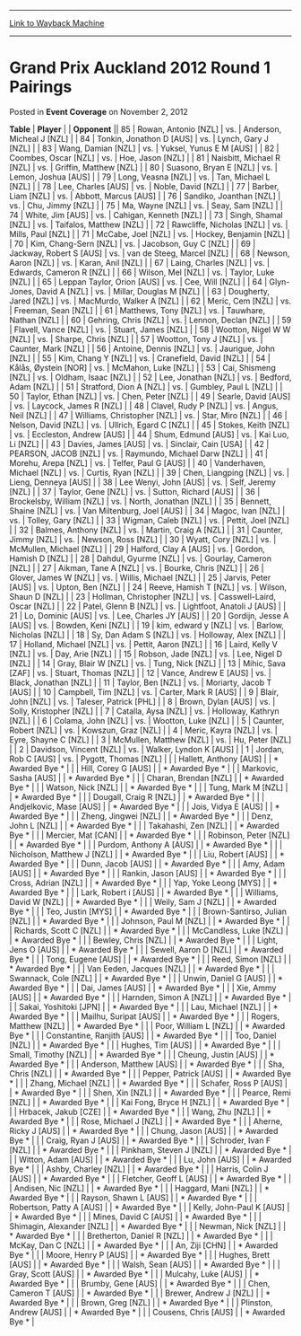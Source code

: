 
---
[Link to Wayback Machine](https://web.archive.org/web/20161005130457/http://magic.wizards.com/en/articles/archive/event-coverage/grand-prix-auckland-2012-round-1-pairings-2012-11-02)

[_metadata_:description]:- "TablePlayer"
[_metadata_:generator]:- "Drupal 7 (http://drupal.org)"
[_metadata_:node]:- "440556"
[_metadata_:publish_date]:- "2012-11-02"
[_metadata_:source]:- "div-main-content"
[_metadata_:title]:- "Grand Prix Auckland 2012 Round 1 Pairings"
[_metadata_:wayback_capture_timestamp]:- "2016-10-05 13:04:57"
[_metadata_:wayback_raw_url]:- "https://web.archive.org/web/20161005130457id_/http://magic.wizards.com/en/articles/archive/event-coverage/grand-prix-auckland-2012-round-1-pairings-2012-11-02"
[_metadata_:wayback_url]:- "http://magic.wizards.com/en/articles/archive/event-coverage/grand-prix-auckland-2012-round-1-pairings-2012-11-02"
---


Grand Prix Auckland 2012 Round 1 Pairings
=========================================



 Posted in **Event Coverage**
 on November 2, 2012 












 **Table** | **Player** |  | **Opponent** ||  85 | Rowan, Antonio [NZL] | vs. | Anderson, Micheal J [NZL] |
|  84 | Tonkin, Jonathon D [AUS] | vs. | Lynch, Gary J [NZL] |
|  83 | Wang, Damian [NZL] | vs. | Yuksel, Yunus E M [AUS] |
|  82 | Coombes, Oscar [NZL] | vs. | Hoe, Jason [NZL] |
|  81 | Naisbitt, Michael R [NZL] | vs. | Griffin, Matthew [NZL] |
|  80 | Suasono, Bryan E [NZL] | vs. | Lemon, Joshua [AUS] |
|  79 | Long, Veasna [NZL] | vs. | Tan, Michael L [NZL] |
|  78 | Lee, Charles [AUS] | vs. | Noble, David [NZL] |
|  77 | Barber, Liam [NZL] | vs. | Abbott, Marcus [AUS] |
|  76 | Sandiko, Joanthan [NZL] | vs. | Chu, Jimmy [NZL] |
|  75 | Ma, Wayne [NZL] | vs. | Seay, Sam [NZL] |
|  74 | White, Jim [AUS] | vs. | Cahigan, Kenneth [NZL] |
|  73 | Singh, Shamal [NZL] | vs. | Taifalos, Matthew [NZL] |
|  72 | Rawcliffe, Nicholas [NZL] | vs. | Mills, Paul [NZL] |
|  71 | McCabe, Joel [NZL] | vs. | Hockey, Benjamin [NZL] |
|  70 | Kim, Chang-Sern [NZL] | vs. | Jacobson, Guy C [NZL] |
|  69 | Jackway, Robert S [AUS] | vs. | van de Steeg, Marcel [NZL] |
|  68 | Newson, Aaron [NZL] | vs. | Karan, Anil [NZL] |
|  67 | Laing, Charles [NZL] | vs. | Edwards, Cameron R [NZL] |
|  66 | Wilson, Mel [NZL] | vs. | Taylor, Luke [NZL] |
|  65 | Leppan Taylor, Orion [AUS] | vs. | Cee, Will [NZL] |
|  64 | Glyn-Jones, David A [NZL] | vs. | Millar, Douglas M [NZL] |
|  63 | Dougherty, Jared [NZL] | vs. | MacMurdo, Walker A [NZL] |
|  62 | Meric, Cem [NZL] | vs. | Freeman, Sean [NZL] |
|  61 | Matthews, Tony [NZL] | vs. | Tauwhare, Nathan [NZL] |
|  60 | Gehring, Chris [NZL] | vs. | Lennon, Declan [NZL] |
|  59 | Flavell, Vance [NZL] | vs. | Stuart, James [NZL] |
|  58 | Wootton, Nigel W W [NZL] | vs. | Sharpe, Chris [NZL] |
|  57 | Wootton, Tony J [NZL] | vs. | Caunter, Mark [NZL] |
|  56 | Antoine, Dennis [NZL] | vs. | Jaurigue, John [NZL] |
|  55 | Kim, Chang Y [NZL] | vs. | Cranefield, David [NZL] |
|  54 | Kålås, Øystein [NOR] | vs. | McMahon, Luke [NZL] |
|  53 | Cai, Shismeng [NZL] | vs. | Oldham, Isaac [NZL] |
|  52 | Lee, Jonathan [NZL] | vs. | Bedford, Adam [NZL] |
|  51 | Stratford, Dion A [NZL] | vs. | Gumbley, Paul L [NZL] |
|  50 | Taylor, Ethan [NZL] | vs. | Chen, Peter [NZL] |
|  49 | Searle, David [AUS] | vs. | Laycock, James R [NZL] |
|  48 | Clavel, Rudy P [NZL] | vs. | Angus, Neil [NZL] |
|  47 | Williams, Christopher [NZL] | vs. | Star, Miro [NZL] |
|  46 | Nelson, David [NZL] | vs. | Ullrich, Egard C [NZL] |
|  45 | Stokes, Keith [NZL] | vs. | Eccleston, Andrew [AUS] |
|  44 | Shum, Edmund [AUS] | vs. | Kai Luo, Li [NZL] |
|  43 | Davies, James [AUS] | vs. | Sinclair, Cain [USA] |
|  42 | PEARSON, JACOB [NZL] | vs. | Raymundo, Michael Darw [NZL] |
|  41 | Morehu, Arepa [NZL] | vs. | Telfer, Paul G [AUS] |
|  40 | Vanderhaven, Michael [NZL] | vs. | Curtis, Ryan [NZL] |
|  39 | Chen, Liangping [NZL] | vs. | Lieng, Denneya [AUS] |
|  38 | Lee Wenyi, John [AUS] | vs. | Self, Jeremy [NZL] |
|  37 | Taylor, Gene [NZL] | vs. | Sutton, Richard [AUS] |
|  36 | Brockelsby, William [NZL] | vs. | North, Jonathan [NZL] |
|  35 | Bennett, Shaine [NZL] | vs. | Van Miltenburg, Joel [AUS] |
|  34 | Magoc, Ivan [NZL] | vs. | Tolley, Gary [NZL] |
|  33 | Wigman, Caleb [NZL] | vs. | Pettit, Joel [NZL] |
|  32 | Balmes, Anthony [NZL] | vs. | Martin, Craig A [NZL] |
|  31 | Caunter, Jimmy [NZL] | vs. | Newson, Ross [NZL] |
|  30 | Wyatt, Cory [NZL] | vs. | McMullen, Michael [NZL] |
|  29 | Halford, Clay A [AUS] | vs. | Gordon, Hamish D [NZL] |
|  28 | Dahdul, Gyurme [NZL] | vs. | Gourlay, Cameron [NZL] |
|  27 | Aikman, Tane A [NZL] | vs. | Bourke, Chris [NZL] |
|  26 | Glover, James W [NZL] | vs. | Willis, Michael [NZL] |
|  25 | Jarvis, Peter [AUS] | vs. | Upton, Ben [NZL] |
|  24 | Reeve, Hamish T [NZL] | vs. | Wilson, Shaun D [NZL] |
|  23 | Hollman, Christopher [NZL] | vs. | Casswell-Laird, Oscar [NZL] |
|  22 | Patel, Glenn B [NZL] | vs. | Lightfoot, Anatoli J [AUS] |
|  21 | Lo, Dominic [AUS] | vs. | Lee, Charles JY [AUS] |
|  20 | Gordijn, Jesse A [AUS] | vs. | Bowden, Keni [NZL] |
|  19 | kim, edward y [NZL] | vs. | Barlow, Nicholas [NZL] |
|  18 | Sy, Dan Adam S [NZL] | vs. | Holloway, Alex [NZL] |
|  17 | Holland, Michael [NZL] | vs. | Pettit, Aaron [NZL] |
|  16 | Laird, Kelly V [NZL] | vs. | Day, Arie [NZL] |
|  15 | Robson, Jade [NZL] | vs. | Lee, Nigel D [NZL] |
|  14 | Gray, Blair W [NZL] | vs. | Tung, Nick [NZL] |
|  13 | Mihic, Sava [ZAF] | vs. | Stuart, Thomas [NZL] |
|  12 | Vance, Andrew E [AUS] | vs. | Black, Jonathan [NZL] |
|  11 | Taylor, Ben [NZL] | vs. | Moriarty, Jacob T [AUS] |
|  10 | Campbell, Tim [NZL] | vs. | Carter, Mark R [AUS] |
|  9 | Blair, John [NZL] | vs. | Taleser, Patrick [PHL] |
|  8 | Brown, Dylan [AUS] | vs. | Solly, Kristopher [NZL] |
|  7 | Catalla, Aysa [NZL] | vs. | Holloway, Kathryn [NZL] |
|  6 | Colama, John [NZL] | vs. | Wootton, Luke [NZL] |
|  5 | Caunter, Robert [NZL] | vs. | Kowszun, Graz [NZL] |
|  4 | Meric, Kayra [NZL] | vs. | Eyre, Shayne C [NZL] |
|  3 | McMullen, Matthew [NZL] | vs. | Hu, Peter [NZL] |
|  2 | Davidson, Vincent [NZL] | vs. | Walker, Lyndon K [AUS] |
|  1 | Jordan, Rob C [AUS] | vs. | Pygott, Thomas [NZL] |
|  | Hallett, Anthony [AUS] |  | \* Awarded Bye \* |
|  | Hill, Corey G [AUS] |  | \* Awarded Bye \* |
|  | Markovic, Sasha [AUS] |  | \* Awarded Bye \* |
|  | Charan, Brendan [NZL] |  | \* Awarded Bye \* |
|  | Watson, Nick [NZL] |  | \* Awarded Bye \* |
|  | Tung, Mark M [NZL] |  | \* Awarded Bye \* |
|  | Dougall, Craig R [NZL] |  | \* Awarded Bye \* |
|  | Andjelkovic, Mase [AUS] |  | \* Awarded Bye \* |
|  | Jois, Vidya E [AUS] |  | \* Awarded Bye \* |
|  | Zheng, Jingwei [NZL] |  | \* Awarded Bye \* |
|  | Denz, John L [NZL] |  | \* Awarded Bye \* |
|  | Takahashi, Zen [NZL] |  | \* Awarded Bye \* |
|  | Mercier, Mat [CAN] |  | \* Awarded Bye \* |
|  | Robinson, Peter [NZL] |  | \* Awarded Bye \* |
|  | Purdom, Anthony A [AUS] |  | \* Awarded Bye \* |
|  | Nicholson, Matthew J [NZL] |  | \* Awarded Bye \* |
|  | Liu, Robert [AUS] |  | \* Awarded Bye \* |
|  | Dunn, Jacob [AUS] |  | \* Awarded Bye \* |
|  | Amy, Adam [AUS] |  | \* Awarded Bye \* |
|  | Rankin, Jason [AUS] |  | \* Awarded Bye \* |
|  | Cross, Adrian [NZL] |  | \* Awarded Bye \* |
|  | Yap, Yoke Leong [MYS] |  | \* Awarded Bye \* |
|  | Lark, Robert i [AUS] |  | \* Awarded Bye \* |
|  | Williams, David W [NZL] |  | \* Awarded Bye \* |
|  | Weily, Sam J [NZL] |  | \* Awarded Bye \* |
|  | Teo, Justin [MYS] |  | \* Awarded Bye \* |
|  | Brown-Santirso, Julian [NZL] |  | \* Awarded Bye \* |
|  | Johnson, Paul M [NZL] |  | \* Awarded Bye \* |
|  | Richards, Scott C [NZL] |  | \* Awarded Bye \* |
|  | McCandless, Luke [NZL] |  | \* Awarded Bye \* |
|  | Bewley, Chris [NZL] |  | \* Awarded Bye \* |
|  | Light, Jens O [AUS] |  | \* Awarded Bye \* |
|  | Sewell, Aaron D [NZL] |  | \* Awarded Bye \* |
|  | Tong, Eugene [AUS] |  | \* Awarded Bye \* |
|  | Reed, Simon [NZL] |  | \* Awarded Bye \* |
|  | Van Eeden, Jacques [NZL] |  | \* Awarded Bye \* |
|  | Swannack, Cole [NZL] |  | \* Awarded Bye \* |
|  | Unwin, Daniel G [AUS] |  | \* Awarded Bye \* |
|  | Dai, James [AUS] |  | \* Awarded Bye \* |
|  | Xie, Ammy [AUS] |  | \* Awarded Bye \* |
|  | Harnden, Simon A [NZL] |  | \* Awarded Bye \* |
|  | Sakai, Yoshitoki [JPN] |  | \* Awarded Bye \* |
|  | Lau, Michael [NZL] |  | \* Awarded Bye \* |
|  | Mailhu, Suripat [AUS] |  | \* Awarded Bye \* |
|  | Rogers, Matthew [NZL] |  | \* Awarded Bye \* |
|  | Poor, William L [NZL] |  | \* Awarded Bye \* |
|  | Constantine, Ranjith [AUS] |  | \* Awarded Bye \* |
|  | Too, Daniel [NZL] |  | \* Awarded Bye \* |
|  | Hughes, Tim [AUS] |  | \* Awarded Bye \* |
|  | Small, Timothy [NZL] |  | \* Awarded Bye \* |
|  | Cheung, Justin [AUS] |  | \* Awarded Bye \* |
|  | Anderson, Matthew [AUS] |  | \* Awarded Bye \* |
|  | Sha, Chris [NZL] |  | \* Awarded Bye \* |
|  | Pepper, Patrick [AUS] |  | \* Awarded Bye \* |
|  | Zhang, Michael [NZL] |  | \* Awarded Bye \* |
|  | Schafer, Ross P [AUS] |  | \* Awarded Bye \* |
|  | Shen, Xin [NZL] |  | \* Awarded Bye \* |
|  | Pearce, Remi [NZL] |  | \* Awarded Bye \* |
|  | Kai Fong, Bryce H [NZL] |  | \* Awarded Bye \* |
|  | Hrbacek, Jakub [CZE] |  | \* Awarded Bye \* |
|  | Wang, Zhu [NZL] |  | \* Awarded Bye \* |
|  | Rose, Michael J [NZL] |  | \* Awarded Bye \* |
|  | Aherne, Ricky J [AUS] |  | \* Awarded Bye \* |
|  | Chung, Jason [AUS] |  | \* Awarded Bye \* |
|  | Craig, Ryan J [AUS] |  | \* Awarded Bye \* |
|  | Schroder, Ivan F [NZL] |  | \* Awarded Bye \* |
|  | Pinkham, Steven J [NZL] |  | \* Awarded Bye \* |
|  | Witton, Adam [AUS] |  | \* Awarded Bye \* |
|  | Lu, John [AUS] |  | \* Awarded Bye \* |
|  | Ashby, Charley [NZL] |  | \* Awarded Bye \* |
|  | Harris, Colin J [AUS] |  | \* Awarded Bye \* |
|  | Fletcher, Geoff L [AUS] |  | \* Awarded Bye \* |
|  | Andisen, Nic [NZL] |  | \* Awarded Bye \* |
|  | Haggard, Mani [NZL] |  | \* Awarded Bye \* |
|  | Rayson, Shawn L [AUS] |  | \* Awarded Bye \* |
|  | Robertson, Patty A [AUS] |  | \* Awarded Bye \* |
|  | Kelly, John-Paul K [AUS] |  | \* Awarded Bye \* |
|  | Mines, David C [AUS] |  | \* Awarded Bye \* |
|  | Shimagin, Alexander [NZL] |  | \* Awarded Bye \* |
|  | Newman, Nick [NZL] |  | \* Awarded Bye \* |
|  | Bretherton, Daniel R [NZL] |  | \* Awarded Bye \* |
|  | McKay, Dan C [NZL] |  | \* Awarded Bye \* |
|  | An, Ziji [CHN] |  | \* Awarded Bye \* |
|  | Moore, Henry P [AUS] |  | \* Awarded Bye \* |
|  | Hughes, Brett [AUS] |  | \* Awarded Bye \* |
|  | Walsh, Sean [AUS] |  | \* Awarded Bye \* |
|  | Gray, Scott [AUS] |  | \* Awarded Bye \* |
|  | Mulcahy, Luke [AUS] |  | \* Awarded Bye \* |
|  | Brumby, Gene [AUS] |  | \* Awarded Bye \* |
|  | Chen, Cameron T [AUS] |  | \* Awarded Bye \* |
|  | Brewer, Andrew J [NZL] |  | \* Awarded Bye \* |
|  | Brown, Greg [NZL] |  | \* Awarded Bye \* |
|  | Plinston, Andrew [AUS] |  | \* Awarded Bye \* |
|  | Cousens, Chris [AUS] |  | \* Awarded Bye \* |







